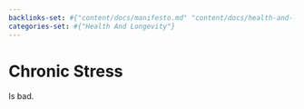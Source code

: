 ```yaml
---
backlinks-set: #{"content/docs/manifesto.md" "content/docs/health-and-longevity/aging-science.md"}
categories-set: #{"Health And Longevity"}
---
```

# Chronic Stress

Is bad.